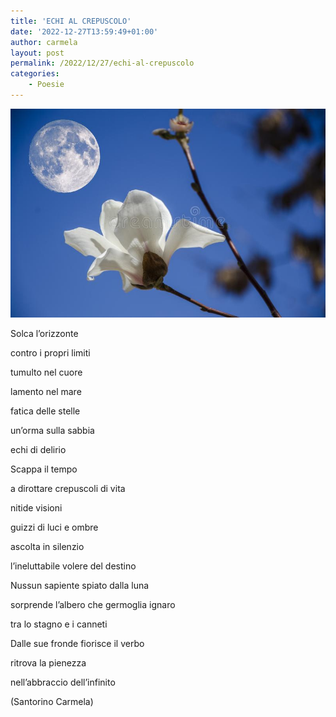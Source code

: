 ```yaml
---
title: 'ECHI AL CREPUSCOLO'
date: '2022-12-27T13:59:49+01:00'
author: carmela
layout: post
permalink: /2022/12/27/echi-al-crepuscolo
categories:
    - Poesie
---
```


![Fiori d'Autunno](/assets/img/2022/12/fiori-sotto-meta-di-autumn-festival-127444613.jpg)


Solca l’orizzonte

contro i propri limiti

tumulto nel cuore

lamento nel mare

fatica delle stelle

un’orma sulla sabbia

echi di delirio

Scappa il tempo

a dirottare crepuscoli di vita

nitide visioni

guizzi di luci e ombre

ascolta in silenzio

l’ineluttabile volere del destino

Nussun sapiente spiato dalla luna

sorprende l’albero che germoglia ignaro

tra lo stagno e i canneti

Dalle sue fronde fiorisce il verbo

 ritrova la pienezza

nell’abbraccio dell’infinito

(Santorino Carmela)